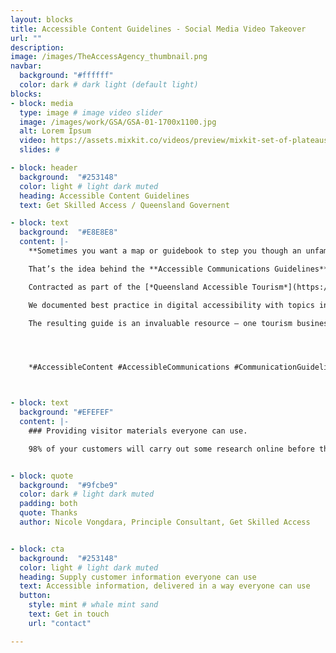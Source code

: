 ```yaml
---
layout: blocks
title: Accessible Content Guidelines - Social Media Video Takeover
url: ""
description:
image: /images/TheAccessAgency_thumbnail.png
navbar:
  background: "#ffffff"
  color: dark # dark light (default light)
blocks:
- block: media
  type: image # image video slider
  image: /images/work/GSA/GSA-01-1700x1100.jpg
  alt: Lorem Ipsum
  video: https://assets.mixkit.co/videos/preview/mixkit-set-of-plateaus-seen-from-the-heights-in-a-sunset-26070-large.mp4
  slides: #

- block: header
  background:  "#253148"
  color: light # light dark muted
  heading: Accessible Content Guidelines
  text: Get Skilled Access / Queensland Governent

- block: text
  background:  "#E8E8E8"
  content: |-
    **Sometimes you want a map or guidebook to step you though an unfamiliar or complex topic.**

    That’s the idea behind the **Accessible Communications Guidelines** we created for local government agencies (LGAs) on behalf of [*Get Skilled Access*](https://getskilledaccess.com.au/).

    Contracted as part of the [*Queensland Accessible Tourism*](https://teq.queensland.com/au/en/industry/what-we-do/cruise_indigenous_nature_tourism/accessible-tourism) project, we provided a 50-page document outlining accessibility principles and considerations in simple terms.

    We documented best practice in digital accessibility with topics including communications workflow, producing accessible articles, undertaking a video and audio content, accessible publishing and reviewing content for good access.

    The resulting guide is an invaluable resource – one tourism businesses and LGAs can use to provide material for all kinds of visitors.




    *#AccessibleContent #AccessibleCommunications #CommunicationGuidelines*



- block: text
  background: "#EFEFEF"
  content: |-
    ### Providing visitor materials everyone can use.

    98% of your customers will carry out some research online before they arrange a visit. Just like physical access, when you provide information in an accessible format, all your customers benefit. Ensuring your existing and new materials are universally available means baking it into your process and aligning to best-practice. We can help.


- block: quote
  background:  "#9fcbe9"
  color: dark # light dark muted
  padding: both
  quote: Thanks
  author: Nicole Vongdara, Principle Consultant, Get Skilled Access


- block: cta
  background:  "#253148"
  color: light # light dark muted
  heading: Supply customer information everyone can use
  text: Accessible information, delivered in a way everyone can use
  button:
    style: mint # whale mint sand
    text: Get in touch
    url: "contact"

---
```

